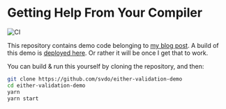 Getting Help From Your Compiler
===============================

![CI](https://github.com/svdo/either-validation-demo/workflows/CI/badge.svg)

This repository contains demo code belonging to [my blog post][blog-post]. A
build of this demo is [deployed here][deployed]. Or rather it will be once I get
that to work.

You can build & run this yourself by cloning the repository, and then:

```bash
git clone https://github.com/svdo/either-validation-demo
cd either-validation-demo
yarn
yarn start
```

[blog-post]: https://040code.github.io/2020/05/25/getting-help-from-your-compiler
[deployed]: http://svdo.github.io/either-validation-demo/

